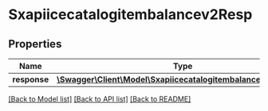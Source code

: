 # Sxapiicecatalogitembalancev2Resp

## Properties
Name | Type | Description | Notes
------------ | ------------- | ------------- | -------------
**response** | [**\Swagger\Client\Model\Sxapiicecatalogitembalancev2Response**](Sxapiicecatalogitembalancev2Response.md) |  | [optional] 

[[Back to Model list]](../README.md#documentation-for-models) [[Back to API list]](../README.md#documentation-for-api-endpoints) [[Back to README]](../README.md)


